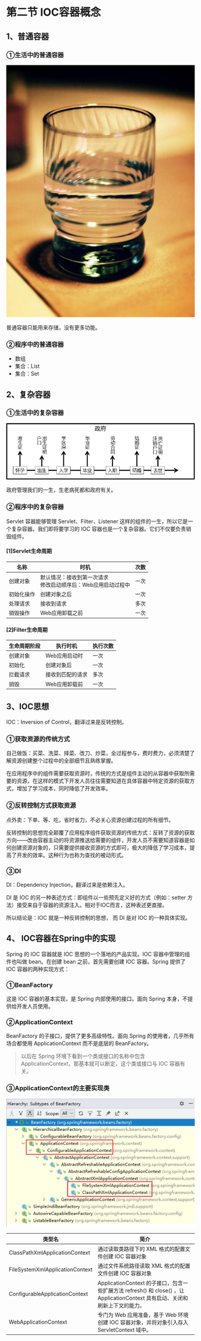 # 第二节 IOC容器概念

## 1、普通容器

### ①生活中的普通容器

![./images](./images/img002.png)

普通容器只能用来存储，没有更多功能。

### ②程序中的普通容器

* 数组
* 集合：List
* 集合：Set

## 2、复杂容器

### ①生活中的复杂容器

![./images](./images/img003.png)

政府管理我们的一生，生老病死都和政府有关。

### ②程序中的复杂容器

Servlet 容器能够管理 Servlet、Filter、Listener 这样的组件的一生，所以它是一个复杂容器。我们即将要学习的 IOC 容器也是一个复杂容器。它们不仅要负责销毁组件。

#### [1]Servlet生命周期

| 名称       | 时机                                                         | 次数 |
| ---------- | ------------------------------------------------------------ | ---- |
| 创建对象   | 默认情况：接收到第一次请求<br />修改启动顺序后：Web应用启动过程中 | 一次 |
| 初始化操作 | 创建对象之后                                                 | 一次 |
| 处理请求   | 接收到请求                                                   | 多次 |
| 销毁操作   | Web应用卸载之前                                              | 一次 |

#### [2]Filter生命周期

| 生命周期阶段 | 执行时机         | 执行次数 |
| ------------ | ---------------- | -------- |
| 创建对象     | Web应用启动时    | 一次     |
| 初始化       | 创建对象后       | 一次     |
| 拦截请求     | 接收到匹配的请求 | 多次     |
| 销毁         | Web应用卸载前    | 一次     |

## 3、IOC思想

IOC：Inversion of Control，翻译过来是反转控制。

### ①获取资源的传统方式

自己做饭：买菜、洗菜、择菜、改刀、炒菜，全过程参与，费时费力，必须清楚了解资源创建整个过程中的全部细节且熟练掌握。

在应用程序中的组件需要获取资源时，传统的方式是组件主动的从容器中获取所需要的资源，在这样的模式下开发人员往往需要知道在具体容器中特定资源的获取方式，增加了学习成本，同时降低了开发效率。

### ②反转控制方式获取资源

点外卖：下单、等、吃，省时省力，不必关心资源创建过程的所有细节。

反转控制的思想完全颠覆了应用程序组件获取资源的传统方式：反转了资源的获取方向——改由容器主动的将资源推送给需要的组件，开发人员不需要知道容器是如何创建资源对象的，只需要提供接收资源的方式即可，极大的降低了学习成本，提高了开发的效率。这种行为也称为查找的被动形式。

### ③DI

DI：Dependency Injection，翻译过来是依赖注入。

DI 是 IOC 的另一种表述方式：即组件以一些预先定义好的方式（例如：setter 方法）接受来自于容器的资源注入。相对于IOC而言，这种表述更直接。

所以结论是：IOC 就是一种反转控制的思想， 而 DI 是对 IOC 的一种具体实现。

## 4、 IOC容器在Spring中的实现

Spring 的 IOC 容器就是 IOC 思想的一个落地的产品实现。IOC 容器中管理的组件也叫做 bean。在创建 bean 之前，首先需要创建 IOC 容器。Spring 提供了 IOC 容器的两种实现方式：

### ①BeanFactory

这是 IOC 容器的基本实现，是 Spring 内部使用的接口。面向 Spring 本身，不提供给开发人员使用。

### ②ApplicationContext

BeanFactory 的子接口，提供了更多高级特性。面向 Spring 的使用者，几乎所有场合都使用 ApplicationContext 而不是底层的 BeanFactory。

> 以后在 Spring 环境下看到一个类或接口的名称中包含 ApplicationContext，那基本就可以断定，这个类或接口与 IOC 容器有关。

### ③ApplicationContext的主要实现类

![iamges](./images/img004.png)

| 类型名                          | 简介                                                         |
| ------------------------------- | ------------------------------------------------------------ |
| ClassPathXmlApplicationContext  | 通过读取类路径下的 XML 格式的配置文件创建 IOC 容器对象       |
| FileSystemXmlApplicationContext | 通过文件系统路径读取 XML 格式的配置文件创建 IOC 容器对象     |
| ConfigurableApplicationContext  | ApplicationContext 的子接口，包含一些扩展方法 refresh() 和 close() ，让 ApplicationContext 具有启动、关闭和刷新上下文的能力。 |
| WebApplicationContext           | 专门为 Web 应用准备，基于 Web 环境创建 IOC 容器对象，并将对象引入存入 ServletContext 域中。 |


